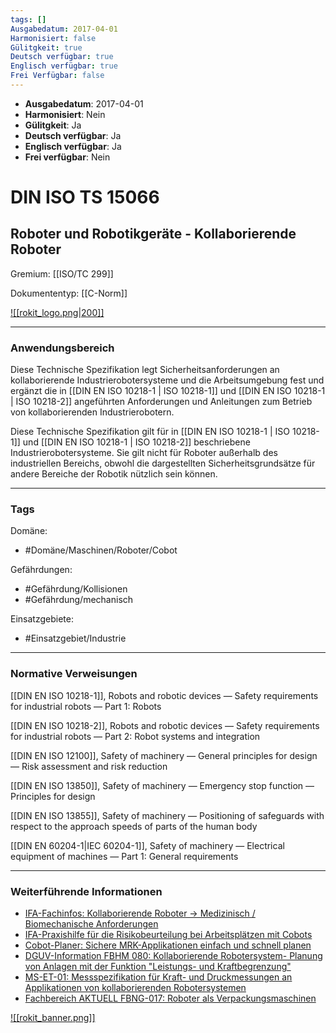```yaml
---
tags: []
Ausgabedatum: 2017-04-01
Harmonisiert: false
Gülitgkeit: true
Deutsch verfügbar: true
Englisch verfügbar: true
Frei Verfügbar: false
---
```


- **Ausgabedatum**: 2017-04-01
- **Harmonisiert**: Nein
- **Gülitgkeit**: Ja
- **Deutsch verfügbar**: Ja
- **Englisch verfügbar**: Ja
- **Frei verfügbar**: Nein

# DIN ISO TS 15066
## Roboter und Robotikgeräte - Kollaborierende Roboter

Gremium: [[ISO/TC 299]]

Dokumententyp: [[C-Norm]]

[![[rokit_logo.png|200]]](https://public-robots.de/)
***
### Anwendungsbereich

Diese Technische Spezifikation legt Sicherheitsanforderungen an kollaborierende Industrierobotersysteme und die Arbeitsumgebung fest und ergänzt die in [[DIN EN ISO 10218-1 | ISO 10218-1]] und [[DIN EN ISO 10218-1 | ISO 10218-2]] angeführten Anforderungen und Anleitungen zum Betrieb von kollaborierenden Industrierobotern.  

Diese Technische Spezifikation gilt für in [[DIN EN ISO 10218-1 | ISO 10218-1]] und [[DIN EN ISO 10218-1 | ISO 10218-2]] beschriebene Industrierobotersysteme. Sie gilt nicht für Roboter außerhalb des industriellen Bereichs, obwohl die dargestellten Sicherheitsgrundsätze für andere Bereiche der Robotik nützlich sein können.

***
### Tags

Domäne:
- #Domäne/Maschinen/Roboter/Cobot 

Gefährdungen:
- #Gefährdung/Kollisionen 
- #Gefährdung/mechanisch 

Einsatzgebiete:
- #Einsatzgebiet/Industrie 

***
### Normative Verweisungen

[[DIN EN ISO 10218-1]], Robots and robotic devices — Safety requirements for industrial robots — Part 1: Robots

[[DIN EN ISO 10218-2]], Robots and robotic devices — Safety requirements for industrial robots — Part 2: Robot systems and integration

[[DIN EN ISO 12100]], Safety of machinery — General principles for design — Risk assessment and risk reduction

[[DIN EN ISO 13850]], Safety of machinery — Emergency stop function — Principles for design

[[DIN EN ISO 13855]], Safety of machinery — Positioning of safeguards with respect to the approach speeds of parts of the human body

[[DIN EN 60204-1|IEC 60204-1]], Safety of machinery — Electrical equipment of machines — Part 1: General requirements


***
### Weiterführende Informationen

- [IFA-Fachinfos: Kollaborierende Roboter -> Medizinisch / Biomechanische Anforderungen](https://www.dguv.de/ifa/fachinfos/kollaborierende-roboter/medizinisch-biomechanische-anforderungen/index.jsp)
- [IFA-Praxishilfe für die Risikobeurteilung bei Arbeitsplätzen mit Cobots](https://www.dguv.de/ifa/praxishilfen/praxishilfen-maschinenschutz/risikobeurteilung-von-cobots-arbeitsplaetzen-umrechnungshilfe/index.jsp)
- [Cobot-Planer: Sichere MRK-Applikationen einfach und schnell planen](https://cobotplaner.de/)
- [DGUV-Information FBHM 080: Kollaborierende Robotersystem- Planung von Anlagen mit der Funktion "Leistungs- und Kraftbegrenzung"](https://www.dguv.de/medien/fb-holzundmetall/publikationen-dokumente/infoblaetter/infobl_deutsch/080_roboter.pdf)
- [MS-ET-01: Messspezifikation für Kraft- und Druckmessungen an Applikationen von kollaborierenden Robotersystemen](https://www.bgetem.de/redaktion/arbeitssicherheit-gesundheitsschutz/dokumente-und-dateien/pruefstelle-et/messpezifikation-ms-et-01_2018-06.pdf)
- [Fachbereich AKTUELL FBNG-017: Roboter als Verpackungsmaschinen](https://publikationen.dguv.de/widgets/pdf/download/article/4756)

[![[rokit_banner.png]]](https://public-robots.de/)